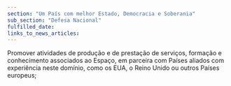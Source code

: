 ```yaml
---
section: "Um País com melhor Estado, Democracia e Soberania"
sub_section: "Defesa Nacional"
fulfilled_date:
links_to_news_articles:
---
```


Promover atividades de produção e de prestação de serviços, formação e conhecimento associados ao Espaço, em parceira com Países aliados com experiência neste domínio, como os EUA, o Reino Unido ou outros Países europeus;